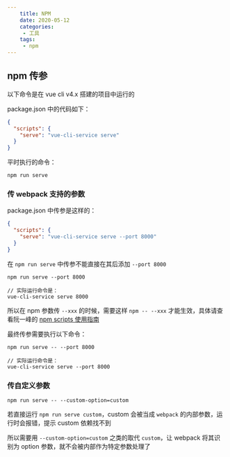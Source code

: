 ```yaml
---
    title: NPM
    date: 2020-05-12
    categories:
     - 工具
    tags:
     - npm
---
```


<Boxx/>

## npm 传参

以下命令是在 vue cli v4.x 搭建的项目中运行的

package.json 中的代码如下：
```json
{
  "scripts": {
    "serve": "vue-cli-service serve"
  }
}
```

平时执行的命令：
```
npm run serve
```

### 传 webpack 支持的参数
package.json 中传参是这样的：
```json
{
  "scripts": {
    "serve": "vue-cli-service serve --port 8000"
  }
}
```

在 `npm run serve` 中传参不能直接在其后添加 `--port 8000`
```
npm run serve --port 8000

// 实际运行命令是：
vue-cli-service serve 8000
```

所以在 npm 参数传 `--xxx` 的时候，需要这样 `npm -- --xxx` 才能生效，具体请查看阮一峰的 [npm scripts 使用指南](http://www.ruanyifeng.com/blog/2016/10/npm_scripts.html)

最终传参需要执行以下命令：
```
npm run serve -- --port 8000

// 实际运行命令是：
vue-cli-service serve --port 8000
```

### 传自定义参数
```
npm run serve -- --custom-option=custom
```

若直接运行 `npm run serve custom`，custom 会被当成 `webpack` 的内部参数，运行时会报错，提示 custom 依赖找不到

所以需要用 `--custom-option=custom` 之类的取代 `custom`，让 webpack 将其识别为 option 参数，就不会被内部作为特定参数处理了
